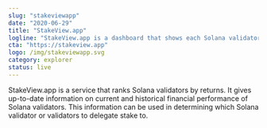 ```yaml
---
slug: "stakeviewapp"
date: "2020-06-29"
title: "StakeView.app"
logline: "StakeView.app is a dashboard that shows each Solana validator by true and accurate staking returns."
cta: "https://stakeview.app"
logo: /img/stakeviewapp.svg
category: explorer
status: live
---
```


StakeView.app is a service that ranks Solana validators by returns. It gives up-to-date information on current and historical financial performance of Solana validators. This information can be used in determining which Solana validator or validators to delegate stake to.
